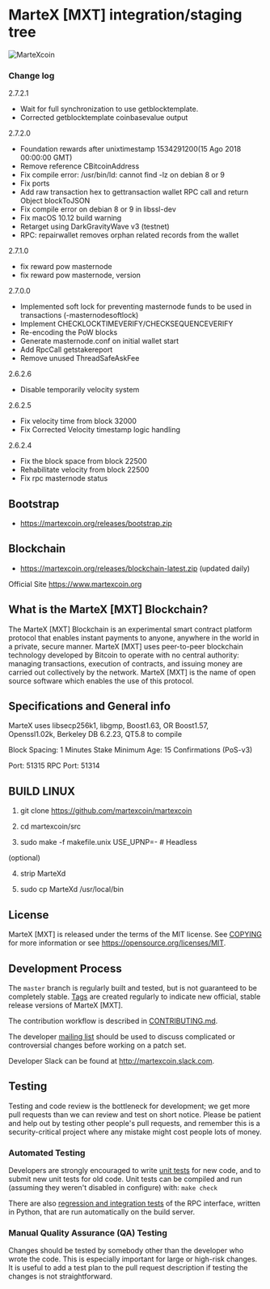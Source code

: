 MarteX [MXT] integration/staging tree
=====================================

![MarteXcoin](https://raw.githubusercontent.com/martexcoin/martexcoin/master/src/qt/res/images/splash.png)

### Change log
2.7.2.1
- Wait for full synchronization to use getblocktemplate.
- Corrected getblocktemplate coinbasevalue output

2.7.2.0
- Foundation rewards after unixtimestamp 1534291200(15 Ago 2018 00:00:00 GMT)
- Remove reference CBitcoinAddress
- Fix compile error: /usr/bin/ld: cannot find -lz on debian 8 or 9
- Fix ports
- Add raw transaction hex to gettransaction wallet RPC call and return Object blockToJSON
- Fix compile error on debian 8 or 9 in libssl-dev
- Fix macOS 10.12 build warning
- Retarget using DarkGravityWave v3 (testnet)
- RPC: repairwallet removes orphan related records from the wallet

2.7.1.0
- fix reward pow masternode
- fix reward pow masternode, version

2.7.0.0
- Implemented soft lock for preventing masternode funds to be used in transactions (-masternodesoftlock)
- Implement CHECKLOCKTIMEVERIFY/CHECKSEQUENCEVERIFY
- Re-encoding the PoW blocks
- Generate masternode.conf on initial wallet start
- Add RpcCall getstakereport
- Remove unused ThreadSafeAskFee

2.6.2.6
- Disable temporarily velocity system

2.6.2.5
- Fix velocity time from block 32000
- Fix Corrected Velocity timestamp logic handling

2.6.2.4
- Fix the block space from block 22500
- Rehabilitate velocity from block 22500
- Fix rpc masternode status

Bootstrap
---------
- https://martexcoin.org/releases/bootstrap.zip

Blockchain
---------
- https://martexcoin.org/releases/blockchain-latest.zip (updated daily)


Official Site https://www.martexcoin.org

What is the MarteX [MXT] Blockchain?
---------------------------

The MarteX [MXT] Blockchain is an experimental smart contract platform protocol that enables 
instant payments to anyone, anywhere in the world in a private, secure manner. 
MarteX [MXT] uses peer-to-peer blockchain technology developed by Bitcoin to operate
with no central authority: managing transactions, execution of contracts, and 
issuing money are carried out collectively by the network. MarteX [MXT] is the name of 
open source software which enables the use of this protocol.

Specifications and General info
------------------
MarteX uses
	libsecp256k1,
	libgmp,
	Boost1.63,
	OR Boost1.57,  
	Openssl1.02k,
	Berkeley DB 6.2.23,
	QT5.8 to compile


Block Spacing: 1 Minutes
Stake Minimum Age: 15 Confirmations (PoS-v3)

Port: 51315
RPC Port: 51314


BUILD LINUX
-----------
1) git clone https://github.com/martexcoin/martexcoin

2) cd martexcoin/src

3) sudo make -f makefile.unix USE_UPNP=-           # Headless

(optional)

4) strip MarteXd

5) sudo cp MarteXd /usr/local/bin

License
-------

MarteX [MXT] is released under the terms of the MIT license. See [COPYING](COPYING) for more
information or see https://opensource.org/licenses/MIT.

Development Process
-------------------

The `master` branch is regularly built and tested, but is not guaranteed to be
completely stable. [Tags](https://github.com/martexcoin/martexcoin/tags) are created
regularly to indicate new official, stable release versions of MarteX [MXT].

The contribution workflow is described in [CONTRIBUTING.md](CONTRIBUTING.md).

The developer [mailing list](https://lists.linuxfoundation.org/mailman/listinfo/bitcoin-dev)
should be used to discuss complicated or controversial changes before working
on a patch set.

Developer Slack can be found at http://martexcoin.slack.com.

Testing
-------

Testing and code review is the bottleneck for development; we get more pull
requests than we can review and test on short notice. Please be patient and help out by testing
other people's pull requests, and remember this is a security-critical project where any mistake might cost people
lots of money.

### Automated Testing

Developers are strongly encouraged to write [unit tests](/doc/unit-tests.md) for new code, and to
submit new unit tests for old code. Unit tests can be compiled and run
(assuming they weren't disabled in configure) with: `make check`

There are also [regression and integration tests](/qa) of the RPC interface, written
in Python, that are run automatically on the build server.

### Manual Quality Assurance (QA) Testing

Changes should be tested by somebody other than the developer who wrote the
code. This is especially important for large or high-risk changes. It is useful
to add a test plan to the pull request description if testing the changes is
not straightforward.
